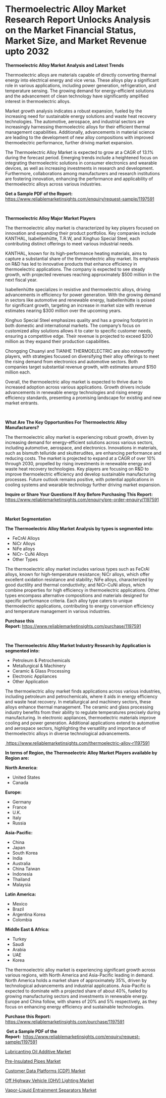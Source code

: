 <p><h1>Thermoelectric Alloy Market Research Report Unlocks Analysis on the Market Financial Status, Market Size, and Market Revenue upto 2032</h1></p><p><strong>Thermoelectric Alloy Market Analysis and Latest Trends</strong></p>
<p><p>Thermoelectric alloys are materials capable of directly converting thermal energy into electrical energy and vice versa. These alloys play a significant role in various applications, including power generation, refrigeration, and temperature sensing. The growing demand for energy-efficient solutions and the advancement of clean technology have significantly amplified interest in thermoelectric alloys.</p><p>Market growth analysis indicates a robust expansion, fueled by the increasing need for sustainable energy solutions and waste heat recovery technologies. The automotive, aerospace, and industrial sectors are increasingly harnessing thermoelectric alloys for their efficient thermal management capabilities. Additionally, advancements in material science are leading to the development of new alloy compositions with improved thermoelectric performance, further driving market expansion.</p><p>The Thermoelectric Alloy Market is expected to grow at a CAGR of 13.1% during the forecast period. Emerging trends include a heightened focus on integrating thermoelectric solutions in consumer electronics and wearable devices, as well as increasing investments in research and development. Furthermore, collaborations among manufacturers and research institutions are fostering innovation, enhancing the performance and applicability of thermoelectric alloys across various industries.</p></p>
<p><strong>Get a Sample PDF of the Report:&nbsp;</strong> <a href="https://www.reliablemarketinsights.com/enquiry/request-sample/1197591?utm_campaign=2012&utm_medium=2&utm_source=Github&utm_content=ia&utm_term=03022025&utm_id=thermoelectric-alloy">https://www.reliablemarketinsights.com/enquiry/request-sample/1197591</a></p>
<p>&nbsp;</p>
<p><strong>Thermoelectric Alloy Major Market Players</strong></p>
<p><p>The thermoelectric alloy market is characterized by key players focused on innovation and expanding their product portfolios. Key companies include KANTHAL, Isabellenhütte, T.R.W, and Xinghuo Special Steel, each contributing distinct offerings to meet various industrial needs.</p><p>KANTHAL, known for its high-performance heating materials, aims to capture a substantial share of the thermoelectric alloy market. Its emphasis on R&D has led to innovative products that enhance efficiency in thermoelectric applications. The company is expected to see steady growth, with projected revenues reaching approximately $500 million in the next fiscal year.</p><p>Isabellenhütte specializes in resistive and thermoelectric alloys, driving advancements in efficiency for power generation. With the growing demand in sectors like automotive and renewable energy, Isabellenhütte is poised for significant growth, targeting an increase in market size with revenue estimates nearing $300 million over the upcoming years.</p><p>Xinghuo Special Steel emphasizes quality and has a growing footprint in both domestic and international markets. The company’s focus on customized alloy solutions allows it to cater to specific customer needs, ensuring a competitive edge. Their revenue is projected to exceed $200 million as they expand their production capabilities.</p><p>Chongqing Chuanyi and TIANHE THERMOELECTRIC are also noteworthy players, with strategies focused on diversifying their alloy offerings to meet the rising demand from electronics and automotive sectors. Both companies target substantial revenue growth, with estimates around $150 million each.</p><p>Overall, the thermoelectric alloy market is expected to thrive due to increased adoption across various applications. Growth drivers include advancements in renewable energy technologies and rising energy efficiency standards, presenting a promising landscape for existing and new market entrants.</p></p>
<p>&nbsp;</p>
<p><strong>What Are The Key Opportunities For Thermoelectric Alloy Manufacturers?</strong></p>
<p><p>The thermoelectric alloy market is experiencing robust growth, driven by increasing demand for energy-efficient solutions across various sectors, including automotive, aerospace, and electronics. Innovations in materials, such as bismuth telluride and skutterudites, are enhancing performance and reducing costs. The market is projected to expand at a CAGR of over 10% through 2030, propelled by rising investments in renewable energy and waste heat recovery technologies. Key players are focusing on R&D to improve thermoelectric efficiency and develop sustainable manufacturing processes. Future outlook remains positive, with potential applications in cooling systems and wearable technology further driving market expansion.</p></p>
<p><strong>Inquire or Share Your Questions If Any Before Purchasing This Report:</strong> <a href="https://www.reliablemarketinsights.com/enquiry/pre-order-enquiry/1197591?utm_campaign=2012&utm_medium=2&utm_source=Github&utm_content=ia&utm_term=03022025&utm_id=thermoelectric-alloy">https://www.reliablemarketinsights.com/enquiry/pre-order-enquiry/1197591</a></p>
<p>&nbsp;</p>
<p><strong>Market Segmentation</strong></p>
<p><strong>The Thermoelectric Alloy Market Analysis by types is segmented into:</strong></p>
<p><ul><li>FeCrAl Alloys</li><li>NiCr Alloys</li><li>NiFe alloys</li><li>NiCr- CuNi Alloys</li><li>Other Types</li></ul></p>
<p><p>The thermoelectric alloy market includes various types such as FeCrAl alloys, known for high-temperature resistance; NiCr alloys, which offer excellent oxidation resistance and stability; NiFe alloys, characterized by good ductility and thermal conductivity; and NiCr-CuNi alloys, which combine properties for high efficiency in thermoelectric applications. Other types encompass alternative compositions and materials designed for specific performance criteria. Each alloy type caters to unique thermoelectric applications, contributing to energy conversion efficiency and temperature management in various industries.</p></p>
<p><strong>Purchase this Report:&nbsp;</strong><a href="https://www.reliablemarketinsights.com/purchase/1197591?utm_campaign=2012&utm_medium=2&utm_source=Github&utm_content=ia&utm_term=03022025&utm_id=thermoelectric-alloy">https://www.reliablemarketinsights.com/purchase/1197591</a></p>
<p>&nbsp;</p>
<p><strong>The Thermoelectric Alloy Market Industry Research by Application is segmented into:</strong></p>
<p><ul><li>Petroleum & Petrochemicals</li><li>Metallurgical & Machinery</li><li>Ceramic & Glass Processing</li><li>Electronic Appliances</li><li>Other Application</li></ul></p>
<p><p>The thermoelectric alloy market finds applications across various industries, including petroleum and petrochemicals, where it aids in energy efficiency and waste heat recovery. In metallurgical and machinery sectors, these alloys enhance thermal management. The ceramic and glass processing industry benefits from their ability to regulate temperatures precisely during manufacturing. In electronic appliances, thermoelectric materials improve cooling and power generation. Additional applications extend to automotive and aerospace sectors, highlighting the versatility and importance of thermoelectric alloys in diverse technological advancements.</p></p>
<p><a href="https://www.reliablemarketinsights.com/thermoelectric-alloy-r1197591?utm_campaign=2012&utm_medium=2&utm_source=Github&utm_content=ia&utm_term=03022025&utm_id=thermoelectric-alloy">&nbsp;https://www.reliablemarketinsights.com/thermoelectric-alloy-r1197591</a></p>
<p><strong>In terms of Region, the Thermoelectric Alloy Market Players available by Region are:</strong></p>
<p>
    <p> <strong> North America: </strong>
        <ul>
            <li>United States</li>
            <li>Canada</li>
        </ul>
        </p> 
    <p> <strong> Europe: </strong>
        <ul>
            <li>Germany</li>
            <li>France</li>
            <li>U.K.</li>
            <li>Italy</li>
            <li>Russia</li>
        </ul>
        </p> 
    <p> <strong> Asia-Pacific: </strong>
        <ul>
            <li>China</li>
            <li>Japan</li>
            <li>South Korea</li>
            <li>India</li>
            <li>Australia</li>
            <li>China Taiwan</li>
            <li>Indonesia</li>
            <li>Thailand</li>
            <li>Malaysia</li>
        </ul>
        </p> 
    <p> <strong> Latin America: </strong>
        <ul>
            <li>Mexico</li>
            <li>Brazil</li>
            <li>Argentina Korea</li>
            <li>Colombia</li>
        </ul>
        </p> 
    <p> <strong> Middle East & Africa: </strong>
        <ul>
            <li>Turkey</li>
            <li>Saudi</li>
            <li>Arabia</li>
            <li>UAE</li>
            <li>Korea</li>
        </ul>
    </p>
    </p>
<p><p>The thermoelectric alloy market is experiencing significant growth across various regions, with North America and Asia-Pacific leading in demand. North America holds a market share of approximately 35%, driven by technological advancements and industrial applications. Asia-Pacific is expected to dominate with a projected share of about 40%, fueled by growing manufacturing sectors and investments in renewable energy. Europe and China follow, with shares of 20% and 5% respectively, as they focus on enhancing energy efficiency and sustainable technologies.</p></p>
<p><strong>Purchase this Report: </strong><a href="https://www.reliablemarketinsights.com/purchase/1197591?utm_campaign=2012&utm_medium=2&utm_source=Github&utm_content=ia&utm_term=03022025&utm_id=thermoelectric-alloy">https://www.reliablemarketinsights.com/purchase/1197591</a></p>
<p>&nbsp;<strong>Get a Sample PDF of the Report:&nbsp;&nbsp;</strong><a href="https://www.reliablemarketinsights.com/enquiry/request-sample/1197591?utm_campaign=2012&utm_medium=2&utm_source=Github&utm_content=ia&utm_term=03022025&utm_id=thermoelectric-alloy">https://www.reliablemarketinsights.com/enquiry/request-sample/1197591</a></p>
<p><strong></strong></p>
<p><p><a href="https://github.com/GenaGaines34/Market-Research-Report-List-1/blob/main/lubricanting-oil-additive-market.md?utm_campaign=2012&utm_medium=2&utm_source=Github&utm_content=ia&utm_term=03022025&utm_id=thermoelectric-alloy">Lubricanting Oil Additive Market</a></p><p><a href="https://www.linkedin.com/pulse/pre-insulated-pipes-industry-growth-opportunities-growing-h5yse?utm_campaign=2012&utm_medium=2&utm_source=Github&utm_content=ia&utm_term=03022025&utm_id=thermoelectric-alloy">Pre-Insulated Pipes Market</a></p><p><a href="https://www.linkedin.com/pulse/revenue-projections-customer-data-platforms-cdp-market-77-2e5ve?utm_campaign=2012&utm_medium=2&utm_source=Github&utm_content=ia&utm_term=03022025&utm_id=thermoelectric-alloy">Customer Data Platforms (CDP) Market</a></p><p><a href="https://www.linkedin.com/pulse/comprehensive-off-highway-vehicle-ohv-lighting-market-report-wfd7e?utm_campaign=2012&utm_medium=2&utm_source=Github&utm_content=ia&utm_term=03022025&utm_id=thermoelectric-alloy">Off Highway Vehicle (OHV) Lighting Market</a></p><p><a href="https://www.linkedin.com/pulse/vapor-liquid-entrainment-separators-market-size-value-report-vbfjc?utm_campaign=2012&utm_medium=2&utm_source=Github&utm_content=ia&utm_term=03022025&utm_id=thermoelectric-alloy">Vapor-Liquid Entrainment Separators Market</a></p></p>